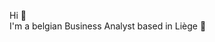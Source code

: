 Hi 👋  </br>
I'm a belgian Business Analyst based in Liège 🧇 </br>

<!---
NicolasDortu/NicolasDortu is a ✨ special ✨ repository because its `README.md` (this file) appears on your GitHub profile.
You can click the Preview link to take a look at your changes.
--->
